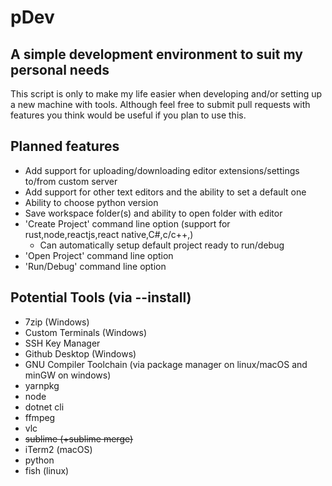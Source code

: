 # pDev
## A simple development environment to suit my personal needs

This script is only to make my life easier when developing and/or setting up a new machine with tools. Although feel free to submit pull requests with features you think would be useful if you plan to use this.

## Planned features
+ Add support for uploading/downloading editor extensions/settings to/from custom server
+ Add support for other text editors and the ability to set a default one
+ Ability to choose python version
+ Save workspace folder(s) and ability to open folder with editor
+ 'Create Project' command line option (support for rust,node,reactjs,react native,C#,c/c++,)
   * Can automatically setup default project ready to run/debug  
+ 'Open Project' command line option
+ 'Run/Debug' command line option

## Potential Tools (via --install)
+ 7zip (Windows)
+ Custom Terminals (Windows)
+ SSH Key Manager
+ Github Desktop (Windows)
+ GNU Compiler Toolchain (via package manager on linux/macOS and minGW on windows)
+ yarnpkg
+ node
+ dotnet cli
+ ffmpeg
+ vlc
+ ~~sublime (+sublime merge)~~
+ iTerm2 (macOS)
+ python
+ fish (linux)

